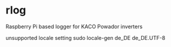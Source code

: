 rlog
====

Raspberry Pi based logger for KACO Powador inverters


unsupported locale setting
sudo locale-gen de_DE de_DE.UTF-8
